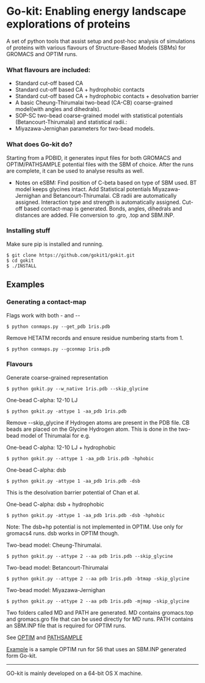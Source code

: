 # Go-kit: Enabling energy landscape explorations of proteins

A set of python tools that assist setup and post-hoc analysis of simulations of proteins with various flavours of Structure-Based Models (SBMs) for GROMACS and OPTIM runs. 

### What flavours are included:
* Standard cut-off based CA 
* Standard cut-off based CA + hydrophobic contacts
* Standard cut-off based CA + hydrophobic contacts + desolvation barrier 
* A basic Cheung-Thirumalai two-bead (CA-CB) coarse-grained model(with angles and dihedrals).
* SOP-SC two-bead coarse-grained model with statistical potentials (Betancourt-Thirumalai) and statistical radii.:
* Miyazawa-Jernighan parameters for two-bead models.



### What does Go-kit do?
Starting from a PDBID, it generates input files for both GROMACS and OPTIM/PATHSAMPLE potential files with the SBM of choice. After the runs are complete, it can be used to analyse results as well. 

* Notes on eSBM:
Find position of C-beta based on type of SBM used. BT model keeps glycines intact. 
Add Statistical potentials Miyazawa-Jernighan and Betancourt-Thirumalai. CB radii are automatically assigned. Interaction type and strength is automatically assigned. Cut-off based contact-map is generated. Bonds, angles, dihedrals and  distances are added. File conversion to .gro, .top and SBM.INP.



### Installing stuff
Make sure pip is installed and running.
```
$ git clone https://github.com/gokit1/gokit.git
$ cd gokit
$ ./INSTALL
```

## Examples
### Generating a contact-map
Flags work with both - and --

```
$ python conmaps.py --get_pdb 1ris.pdb
```
Remove HETATM records and ensure residue numbering starts from 1. 
```
$ python conmaps.py --gconmap 1ris.pdb
```

### Flavours
Generate coarse-grained representation
```
$ python gokit.py --w_native 1ris.pdb --skip_glycine
```
One-bead C-alpha: 12-10 LJ
```
$ python gokit.py -attype 1 -aa_pdb 1ris.pdb 
```
Remove --skip_glycine if Hydrogen atoms are present in the PDB file. CB beads are placed on the Glycine Hydrogen atom. This is done in the two-bead model of Thirumalai for e.g. 

One-bead C-alpha: 12-10 LJ + hydrophobic
```
$ python gokit.py --attype 1 -aa_pdb 1ris.pdb -hphobic 
```
One-bead C-alpha: dsb
```
$ python gokit.py -attype 1 -aa_pdb 1ris.pdb -dsb
```
This is the desolvation barrier potential of Chan et al. 

One-bead C-alpha: dsb + hydrophobic

```
$ python gokit.py -attype 1 -aa_pdb 1ris.pdb -dsb -hphobic
```
Note: The dsb+hp potential is not implemented in OPTIM. Use only for gromacs4 runs. dsb works in OPTIM though. 

Two-bead model: Cheung-Thirumalai. 
```
$ python gokit.py --attype 2 --aa pdb 1ris.pdb --skip_glycine
```
Two-bead model: Betancourt-Thirumalai
```
$ python gokit.py --attype 2 --aa pdb 1ris.pdb -btmap -skip_glycine
```
Two-bead model: Miyazawa-Jernighan 
```
$ python gokit.py --attype 2 --aa pdb 1ris.pdb -mjmap -skip_glycine
```


Two folders called MD and PATH are generated. MD contains gromacs.top and gromacs.gro file that can be used directly for MD runs. 
PATH contains an SBM.INP file that is required for OPTIM runs.

See [OPTIM](http://www-wales.ch.cam.ac.uk/OPTIM.doc/node1.html) and [PATHSAMPLE](https://wikis.ch.cam.ac.uk/ro-walesdocs/wiki/index.php/PATHSAMPLE)

[Example](http://www-wales.ch.cam.ac.uk/examples/OPTIM/t3/) is a sample OPTIM run for S6 that uses an SBM.INP generated form Go-kit. 





--------
GO-kit is mainly developed on a 64-bit OS X machine. 
